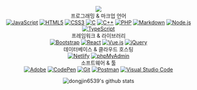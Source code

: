 <div align=center>
  <img src="https://capsule-render.vercel.app/api?type=waving&color=auto&height=300&section=header&text=Welcome&fontAlignY=40&desc=Dongjin's%20Github%20Profile&descAlign=60&fontSize=90" />
  <div>
    프로그래밍 & 마크업 언어
    <div>
      <a href="#"><img alt="JavaScript" src="https://img.shields.io/badge/JavaScript-F7DF1E?style=floatc&logo=JavaScript&logoColor=white"></a>
      <a href="#"><img alt="HTML5" src="https://img.shields.io/badge/HTML5-E34F26?logo=HTML5&logoColor=white"></a>
      <a href="#"><img alt="CSS3" src="https://img.shields.io/badge/CSS3-1572B6?logo=CSS3&logoColor=white"></a>
      <a href="#"><img alt="C" src="https://img.shields.io/badge/C-A8B9CC?logo=C&logoColor=white"></a>
      <a href="#"><img alt="C++" src="https://custom-icon-badges.herokuapp.com/badge/C++-9C033A.svg?logo=cpp2&logoColor=white"></a>
      <a href="#"><img alt="PHP" src="https://img.shields.io/badge/PHP-777BB4?logo=PHP&logoColor=white"></a>
      <a href="#"><img alt="Markdown" src="https://img.shields.io/badge/Markdown-000?logo=Markdown&logoColor=white"></a>
      <a href="#"><img alt="Node.js" src="https://img.shields.io/badge/Node.js-339933?logo=Node.js&logoColor=white"></a>
      <a href="#"><img alt="TypeScript" src="https://img.shields.io/badge/TypeScript-3178C6?logo=TypeScript&logoColor=white"></a>
    </div>
    프레임워크 & 라이브러리
    <div>
      <a href="#"><img alt="Bootstrap" src="https://img.shields.io/badge/Bootstrap-7952B3?logo=Bootstrap&logoColor=white"></a>
      <a href="#"><img alt="React" src="https://img.shields.io/badge/React-61DAFB?logo=React&logoColor=white"></a>
      <a href="#"><img alt="Vue.js" src="https://img.shields.io/badge/Vue.js-4FC08D?logo=Vue.js&logoColor=white"></a>
      <a href="#"><img alt="jQuery" src="https://img.shields.io/badge/jQuery-0769AD?logo=jQuery&logoColor=white"></a>
    </div>
    데이터베이스 & 클라우드 호스팅
    <div>
    <a href="#"><img alt="Netlify" src="https://img.shields.io/badge/Netlify-00C7B7?logo=Netlify&logoColor=white"></a>
    <a href="#"><img alt="phpMyAdmin" src="https://img.shields.io/badge/phpMyAdmin-6C78AF?logo=phpMyAdmin&logoColor=white"></a>
    </div>
    소프트웨어 & 툴
    <div>
      <a href="#"><img alt="Adobe" src="https://img.shields.io/badge/Adobe-FF0000?logo=Adobe&logoColor=white"></a>
      <a href="#"><img alt="CodePen" src="https://img.shields.io/badge/CodePen-000?logo=CodePen&logoColor=white"></a>
      <a href="#"><img alt="Git" src="https://img.shields.io/badge/Git-F05032?logo=Git&logoColor=white"></a>
      <a href="#"><img alt="Postman" src="https://img.shields.io/badge/Postman-FF6C37?logo=Postman&logoColor=white"></a>
      <a href="#"><img alt="Visual Studio Code" src="https://img.shields.io/badge/Visual Studio Code-007ACC?logo=Visual Studio Code&logoColor=white"></a>
    </div>
  </div>

  ![dongjin6539's github stats](https://github-readme-stats.vercel.app/api?username=dongjin6539&show_icons=true&theme=prussian)
</div>
